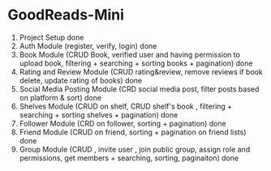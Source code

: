 # GoodReads-Mini

1. Project Setup done
2. Auth Module (register, verify, login) done
3. Book Module (CRUD Book, verified user and having permission to upload book, filtering + searching + sorting books + pagination) done
4. Rating and Review Module (CRUD rating&review, remove reviews if book delete, update rating of books) done
5. Social Media Posting Module (CRD social media post, filter posts based on platform & sort) done
6. Shelves Module (CRUD on shelf, CRUD shelf's book , filtering + searching + sorting shelves + pagination) done
7. Follower Module (CRD on follower, sorting + pagination) done
8. Friend Module (CRUD on friend, sorting + pagination on friend lists) done
9. Group Module (CRUD , invite user , join public group, assign role and permissions, get members + searching, sorting, paginaiton) done 